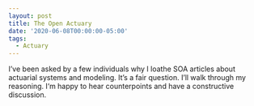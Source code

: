 ```yaml
---
layout: post
title: The Open Actuary
date: '2020-06-08T00:00:00-05:00'
tags:
  - Actuary
---
```

I’ve been asked by a few individuals why I loathe SOA articles about actuarial systems and modeling. It’s a fair question. I’ll walk through my reasoning. I‘m happy to hear counterpoints and have a constructive discussion.
